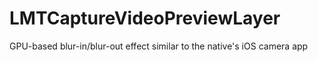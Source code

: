 # LMTCaptureVideoPreviewLayer

GPU-based blur-in/blur-out effect similar to the native's iOS camera app
